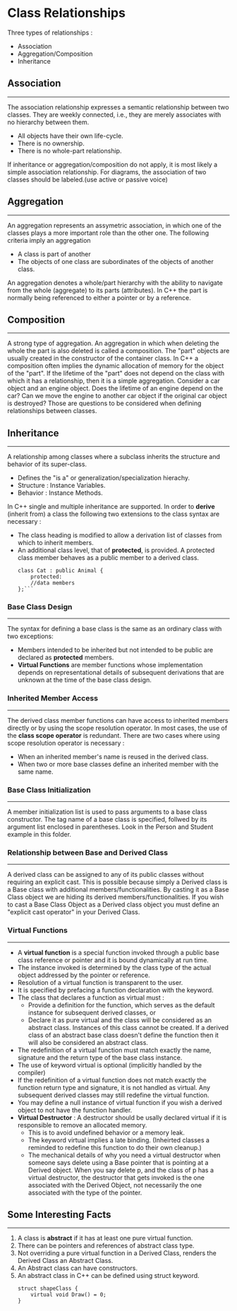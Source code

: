 Class Relationships
===================
Three types of relationships :
- Association
- Aggregation/Composition
- Inheritance

Association
-----------
***
The association relationship expresses a semantic relationship between two
classes. They are weekly connected, i.e., they are merely associates with no hierarchy between them.
- All objects have their own life-cycle.
- There is no ownership.
- There is no whole-part relationship.

If inheritance or aggregation/composition do not apply, it is most likely a simple association relationship.
For diagrams, the association of two classes should be labeled.(use active or passive voice)

Aggregation
-----------
***
An aggregation represents an assymetric association, in which one of the classes plays a more important
role than the other one. The following criteria imply an aggregation
- A class is part of another
- The objects of one class are subordinates of the objects of another class.

An aggregation denotes a whole/part hierarchy with the ability to navigate from the whole (aggregate) to
its parts (attributes). In C++ the part is normally being referenced to either a pointer or by a reference.

Composition
-----------
***
A strong type of aggregation. An aggregation in which when deleting the whole the part is also deleted is called 
a composition. The "part" objects are usually created in the constructor of the container class. In C++ a 
composition often implies the dynamic allocation of memory for the object of the "part". If the lifetime of the 
"part" does not depend on the class with which it has a relationship, then it is a simple aggregation. Consider 
a car object and an engine object. Does the lifetime of an engine depend on the car? Can we move the engine to 
another car object if the original car object is destroyed? Those are questions to be considered when defining 
relationships between classes.

Inheritance
-----------
***
A relationship among classes where a subclass inherits the structure and behavior of its super-class.
- Defines the "is a" or generalization/specialization hierachy.
- Structure : Instance Variables.
- Behavior : Instance Methods.

In C++ single and multiple inheritance are supported. In order to __derive__ (inherit from) a class the following 
two extensions to the class syntax are necessary :
- The class heading is modified to allow a derivation list of classes from which to inherit members.
- An additional class level, that of __protected__, is provided. A protected class member behaves as a public 
member to a derived class. 
    ```
    class Cat : public Animal {
        protected:
        //data members
    };```

### __Base Class Design__
***
The syntax for defining a base class is the same as an ordinary class with two exceptions:
- Members intended to be inherited but not intended to be public are declared as __protected__ members.
- __Virtual Functions__ are member functions whose implementation depends on representational details of 
subsequent derivations that are unknown at the time of the base class design.

### __Inherited Member Access__
***
The derived class member functions can have access to inherited members directly or by using the scope 
resolution operator. In most cases, the use of the __class scope operator__ is redundant. There are two
cases where using scope resolution operator is necessary :
- When an inherited member's name is reused in the derived class.
- When two or more base classes define an inherited member with the same name.

### __Base Class Initialization__
***
A member initialization list is used to pass arguments to a base class constructor. The tag name of a 
base class is specified, follwed by its argument list enclosed in parentheses. Look in the Person and
Student example in this folder.

### __Relationship between Base and Derived Class__
***
A derived class can be assigned to any of its public classes without requiring an explicit cast. This 
is possible because simply a Derived class is a Base class with additional members/functionalities. By
casting it as a Base Class object we are hiding its derived members/functionalities. If you wish to
cast a Base Class Object as a Derived class object you must define an "explicit cast operator" in your
Derived Class.

### __Virtual Functions__
***
- A __virtual function__ is a special function invoked through a public base class reference or pointer
and it is bound dynamically at run time.
- The instance invoked is determined by the class type of the actual object addressed by the pointer or
reference.
- Resolution of a virtual function is transparent to the user.
- It is specified by prefacing a function declaration with the keyword.
- The class that declares a function as virtual must :
    - Provide a definition for the function, which serves as the default instance for subsequent derived 
    classes, or
    - Declare it as pure virtual and the class will be considered as an abstract class. Instances of
    this class cannot be created. If a derived class of an abstract base class doesn't define the
    function then it will also be considered an abstract class.
- The redefinition of a virtual function must match exactly the name, signature and the return type of
the base class instance.
- The use of keyword virtual is optional (implicitly handled by the compiler)
- If the redefinition of a virtual function does not match exactly the function return type and signature,
it is not handled as virtual. Any subsequent derived classes may still redefine the virtual function.
- You may define a null instance of virtual function if you wish a derived object to not have the function
handler.
- __Virtual Destructor__ :
    A destructor should be usally declared virtual if it is responsible to remove an allocated memory.
    - This is to avoid undefined behavior or a memory leak.
    - The keyword virtual implies a late binding. (Inheirted classes a reminded to redefine this function
    to do their own cleanup.)
    - The mechanical details of why you need a virtual destructor when someone says delete using a Base pointer that is pointing at a Derived object. When you say delete p, and the class of p has a virtual destructor, the destructor that gets invoked is the one associated with the Derived Object, not necessarily the one associated with the type of the pointer.
## Some Interesting Facts
***
1. A class is __abstract__ if it has at least one pure virtual function.
2. There can be pointers and references of abstract class type.
3. Not overriding a pure virtual function in a Derived Class, renders the Derived Class an Abstract Class.
4. An Abstract class can have constructors.
5. An abstract class in C++ can be defined using struct keyword. 
    ```
    struct shapeClass {
        virtual void Draw() = 0;
    }
    ```